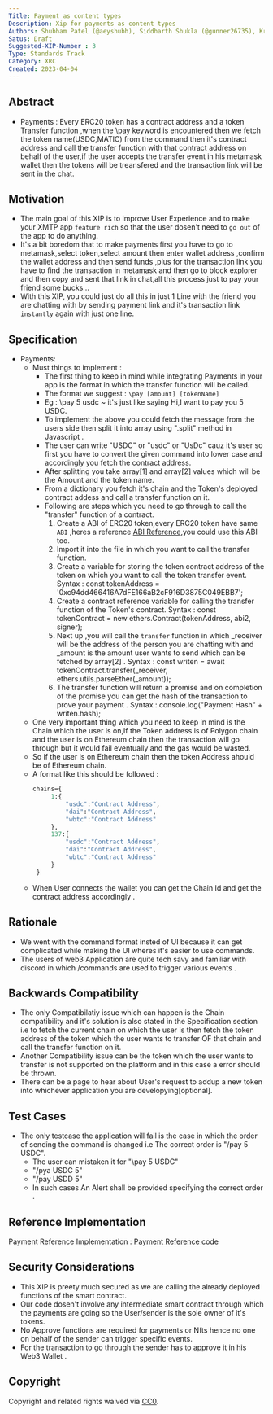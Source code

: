```yaml
---
Title: Payment as content types
Description: Xip for payments as content types 
Authors: Shubham Patel (@aeyshubh), Siddharth Shukla (@gunner26735), Krishn Panchal (@phovious14)
Satus: Draft
Suggested-XIP-Number : 3
Type: Standards Track
Category: XRC
Created: 2023-04-04
---
```


## Abstract

- Payments : Every ERC20 token has a contract address and a token Transfer function ,when the \pay keyword is encountered then we fetch the token name(USDC,MATIC) from the command then it's contract address and call the transfer function with that contract address on behalf of the user,if the user accepts the transfer event in his metamask wallet then the tokens will be treansfered and the transaction link will be sent in the chat.  

## Motivation

- The main goal of this XIP is to improve User Experience and to make your XMTP app `feature rich` so that the user dosen't need to `go out` of the app to do anything.
- It's a bit boredom that to make payments first you have to go to metamask,select token,select amount then enter wallet address ,confirm the wallet address and then send funds ,plus for the transaction link you have to find the transaction in metamask and then go to block explorer and then copy and sent that link in chat,all this process just to pay your friend some bucks...
- With this XIP, you could just do all this in just 1 Line with the friend you are chatting with by sending payment link and it's transaction link `instantly` again with just one line.  

## Specification

- Payments:
    - Must things to implement :
        - The first thing to keep in mind while integrating Payments in your app is the format in which the transfer function will be called.
        - The format we suggest : `\pay [amount] [tokenName]`
        - Eg : \pay 5 usdc ~ it's just like saying Hi,I want to pay you 5 USDC.  
        - To implement the above you could fetch the message from the users side then split it into array using ".split" method in Javascript .
        - The user can write "USDC" or "usdc" or "UsDc" cauz it's user so first you have to convert the given command into lower case and accordingly you fetch the contract address.
        - After splitting you take array[1] and array[2] values which will be the Amount and the token name.
        - From a dictionary you fetch it's chain and the Token's deployed contract addess and call a transfer function on it.
        - Following are steps which you need to go through to call the "transfer" function of a contract.
            1. Create a ABI of ERC20 token,every ERC20 token have same `ABI` ,heres a reference [ABI Reference](https://github.com/aeyshubh/XIP-payment-ref/blob/main/tokenAbi.js "ABI reference"),you could use this ABI too.
            2. Import it into the file in which you want to call the transfer function.
            3. Create a variable for storing the token contract address of the token on which you want to call the token transfer event. Syntax :  const tokenAddress = '0xc94dd466416A7dFE166aB2cF916D3875C049EBB7';
            4. Create a contract reference variable for calling the transfer function of the Token's contract. Syntax : const tokenContract = new ethers.Contract(tokenAddress, abi2, signer);
            5. Next up ,you will call the `transfer` function in which _receiver will be the address of the person you are chatting with and _amount is the amount user wants to send which can be fetched by array[2] . Syntax : const writen = await tokenContract.transfer(_receiver, ethers.utils.parseEther(_amount));
            6. The transfer function will return a promise and on completion of the promise you can get the hash of the transaction to prove your payment . Syntax : console.log("Payment Hash" + writen.hash);
    - One very important thing which you need to keep in mind is the Chain which the user is on,If the Token address is of Polygon chain and the user is on Ethereum chain then the transaction will go through but it would fail eventually and the gas would be wasted.
    - So if the user is on Ethereum chain then the token Address ahould be of Ethereum chain.
    - A format like this should be followed :
       ```protobuf 
       chains={
            1:{
                "usdc":"Contract Address",
                "dai":"Contract Address",
                "wbtc":"Contract Address"
            },
            137:{
                "usdc":"Contract Address",
                "dai":"Contract Address",
                "wbtc":"Contract Address"
            }
        }
        ```
    - When User connects the wallet you can get the Chain Id and get the contract address accordingly .
    

## Rationale

- We went with the command format insted of UI because it can get complicated while making the UI wheres it's easier to use commands.
- The users of web3 Application are quite tech savy and familiar with discord in which /commands are used to trigger various events .

## Backwards Compatibility

- The only Compatibilatiy issue which can happen is the Chain compatibility and it's solution is also stated in the Specification section i.e to fetch the current chain on which the user is then fetch the token address of the token which the user wants to transfer OF that chain and call the transfer function on it.
- Another Compatibility issue can be the token which the user wants to transfer is not supported on the platform and in this case a error should be thrown.
- There can be a page to hear about User's request to addup a new token into whichever application you are developying[optional].

## Test Cases

- The only testcase the application will fail is the case in which the order of sending the command is changed i.e The correct order is "/pay 5 USDC".
    - The user can mistaken it for "\pay 5 USDC" 
    - "/pya USDC 5"
    - "/pay USDD 5"
    - In such cases An Alert shall be provided specifying the correct order .

## Reference Implementation

Payment Reference Implementation : [Payment Reference code](https://github.com/aeyshubh/XIP-payment-ref/blob/main/sendPayments.js "Javascript payment code")

## Security Considerations

- This XIP is preety much secured as we are calling the already deployed functions of the smart contract.
- Our code dosen't involve any intermediate smart contract through which the payments are going so the User/sender is the sole owner of it's tokens.
- No Approve functions are required for payments or Nfts hence no one on behalf of the sender can trigger specific events.
- For the transaction to go through the sender has to approve it in his Web3 Wallet .

## Copyright

Copyright and related rights waived via [CC0](https://creativecommons.org/publicdomain/zero/1.0/).
